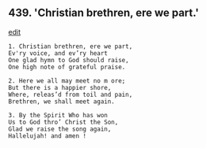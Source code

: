 
## 439.  'Christian brethren, ere we part.'
[edit](https://docs.google.com/document/d/1ED1cqJFvt1yi5b9A0GIKUvkSKRk43wbH/edit?mode=html)



    1. Christian brethren, ere we part, 
    Ev'ry voice, and ev’ry heart
    One glad hymn to God should raise, 
    One high note of grateful praise.

    2. Here we all may meet no m ore;
    But there is a happier shore,
    Where, releas’d from toil and pain, 
    Brethren, we shall meet again.

    3. By the Spirit Who has won
    Us to God thro’ Christ the Son,
    Glad we raise the song again, 
    Hallelujah! and amen !
